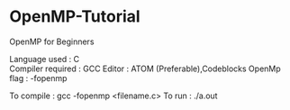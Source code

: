 # OpenMP-Tutorial
OpenMP for Beginners 

Language used     : C <br />
Compiler required : GCC
Editor            : ATOM (Preferable),Codeblocks
OpenMp flag       : -fopenmp

To compile        : gcc -fopenmp <filename.c>
To run            : ./a.out

